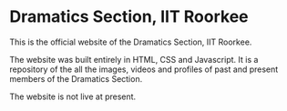 <h1>Dramatics Section, IIT Roorkee</h1>

<p>This is the official website of the Dramatics Section, IIT Roorkee.</p>
<p>The website was built entirely in HTML, CSS and Javascript. It is a repository of the all the images, videos and profiles of 
past and present members of the Dramatics Section.</p>
<p>The website is not live at present.</p>
